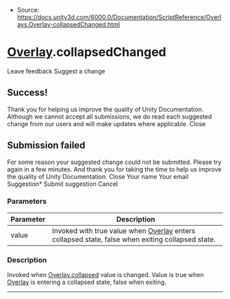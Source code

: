 * Source: https://docs.unity3d.com/6000.0/Documentation/ScriptReference/Overlays.Overlay-collapsedChanged.html

#  [Overlay](https://docs.unity3d.com/6000.0/Documentation/ScriptReference/Overlays.Overlay.html).collapsedChanged
Leave feedback
Suggest a change
## Success!
Thank you for helping us improve the quality of Unity Documentation. Although we cannot accept all submissions, we do read each suggested change from our users and will make updates where applicable.
Close
## Submission failed
For some reason your suggested change could not be submitted. Please <a>try again</a> in a few minutes. And thank you for taking the time to help us improve the quality of Unity Documentation.
Close
Your name Your email Suggestion* Submit suggestion
Cancel
### Parameters
Parameter | Description  
---|---  
value | Invoked with true value when [Overlay](https://docs.unity3d.com/6000.0/Documentation/ScriptReference/Overlays.Overlay.html) enters collapsed state, false when exiting collapsed state.  
### Description
Invoked when [Overlay.collapsed](https://docs.unity3d.com/6000.0/Documentation/ScriptReference/Overlays.Overlay-collapsed.html) value is changed.
Value is true when [Overlay](https://docs.unity3d.com/6000.0/Documentation/ScriptReference/Overlays.Overlay.html) is entering a collapsed state, false when exiting.
* * *
